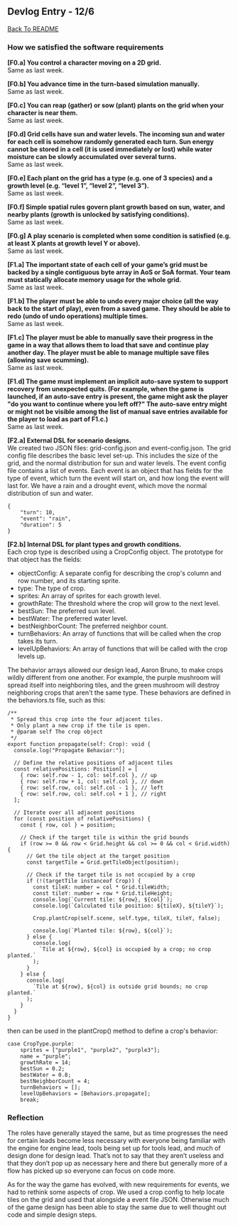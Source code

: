 ## Devlog Entry - 12/6

[Back To README](../README.md)

### How we satisfied the software requirements

**[F0.a] You control a character moving on a 2D grid.**\
Same as last week.

**[F0.b] You advance time in the turn-based simulation manually.**\
Same as last week.

**[F0.c] You can reap (gather) or sow (plant) plants on the grid when your character is near them.**\
Same as last week.

**[F0.d] Grid cells have sun and water levels. The incoming sun and water for each cell is somehow randomly generated each turn. Sun energy cannot be stored in a cell (it is used immediately or lost) while water moisture can be slowly accumulated over several turns.**\
Same as last week.

**[F0.e] Each plant on the grid has a type (e.g. one of 3 species) and a growth level (e.g. “level 1”, “level 2”, “level 3”).**\
Same as last week.

**[F0.f] Simple spatial rules govern plant growth based on sun, water, and nearby plants (growth is unlocked by satisfying conditions).**\
Same as last week.

**[F0.g] A play scenario is completed when some condition is satisfied (e.g. at least X plants at growth level Y or above).**\
Same as last week.

**[F1.a] The important state of each cell of your game’s grid must be backed by a single contiguous byte array in AoS or SoA format. Your team must statically allocate memory usage for the whole grid.**\
Same as last week.

**[F1.b] The player must be able to undo every major choice (all the way back to the start of play), even from a saved game. They should be able to redo (undo of undo operations) multiple times.**\
Same as last week.

**[F1.c] The player must be able to manually save their progress in the game in a way that allows them to load that save and continue play another day. The player must be able to manage multiple save files (allowing save scumming).**\
Same as last week.

**[F1.d] The game must implement an implicit auto-save system to support recovery from unexpected quits. (For example, when the game is launched, if an auto-save entry is present, the game might ask the player "do you want to continue where you left off?" The auto-save entry might or might not be visible among the list of manual save entries available for the player to load as part of F1.c.)**\
Same as last week.

**[F2.a] External DSL for scenario designs.**\
We created two JSON files: grid-config.json and event-config.json. The grid config file describes the basic level set-up. This includes the size of the grid, and the normal distribution for sun and water levels. The event config file contains a list of events. Each event is an object that has fields for the type of event, which turn the event will start on, and how long the event will last for. We have a rain and a drought event, which move the normal distribution of sun and water.
```
{
    "turn": 10,
    "event": "rain",
    "duration": 5
}
```

**[F2.b] Internal DSL for plant types and growth conditions.**\
Each crop type is described using a CropConfig object. The prototype for that object has the fields:

- objectConfig: A separate config for describing the crop's column and row number, and its starting sprite.
- type: The type of crop.
- sprites: An array of sprites for each growth level.
- growthRate: The threshold where the crop will grow to the next level.
- bestSun: The preferred sun level.
- bestWater: The preferred water level.
- bestNeighborCount: The preferred neighbor count.
- turnBehaviors: An array of functions that will be called when the crop takes its turn.
- levelUpBehaviors: An array of functions that will be called with the crop levels up.

The behavior arrays allowed our design lead, Aaron Bruno, to make crops wildly different from one another. For example, the purple mushroom will spread itself into neighboring tiles, and the green mushroom will destroy neighboring crops that aren't the same type. These behaviors are defined in the behaviors.ts file, such as this:
```
/**
 * Spread this crop into the four adjacent tiles.
 * Only plant a new crop if the tile is open.
 * @param self The crop object
 */
export function propagate(self: Crop): void {
  console.log("Propagate Behavior:");

  // Define the relative positions of adjacent tiles
  const relativePositions: Position[] = [
    { row: self.row - 1, col: self.col }, // up
    { row: self.row + 1, col: self.col }, // down
    { row: self.row, col: self.col - 1 }, // left
    { row: self.row, col: self.col + 1 }, // right
  ];

  // Iterate over all adjacent positions
  for (const position of relativePositions) {
    const { row, col } = position;

    // Check if the target tile is within the grid bounds
    if (row >= 0 && row < Grid.height && col >= 0 && col < Grid.width) {
      // Get the tile object at the target position
      const targetTile = Grid.getTileObject(position);

      // Check if the target tile is not occupied by a crop
      if (!(targetTile instanceof Crop)) {
        const tileX: number = col * Grid.tileWidth;
        const tileY: number = row * Grid.tileHeight;
        console.log(`Current tile: ${row}, ${col}`);
        console.log(`Calculated tile position: ${tileX}, ${tileY}`);

        Crop.plantCrop(self.scene, self.type, tileX, tileY, false);

        console.log(`Planted tile: ${row}, ${col}`);
      } else {
        console.log(
          `Tile at ${row}, ${col} is occupied by a crop; no crop planted.`
        );
      }
    } else {
      console.log(
        `Tile at ${row}, ${col} is outside grid bounds; no crop planted.`
      );
    }
  }
}
```

then can be used in the plantCrop() method to define a crop's behavior:

```
case CropType.purple:
    sprites = ["purple1", "purple2", "purple3"];
    name = "purple";
    growthRate = 14;
    bestSun = 0.2;
    bestWater = 0.8;
    bestNeighborCount = 4;
    turnBehaviors = [];
    levelUpBehaviors = [Behaviors.propagate];
    break;
```

### Reflection
The roles have generally stayed the same, but as time progresses the need for certain leads become less necessary with everyone being familiar with the engine for engine lead, tools being set up for tools lead, and much of design done for design lead. That’s not to say that they aren’t useless and that they don’t pop up as necessary here and there but generally more of a flow has picked up so everyone can focus on code more.

As for the way the game has evolved, with new requirements for events, we had to rethink some aspects of crop. We used a crop config to help locate tiles on the grid and used that alongside a event file JSON. Otherwise much of the game design has been able to stay the same due to well thought out code and simple design steps.
